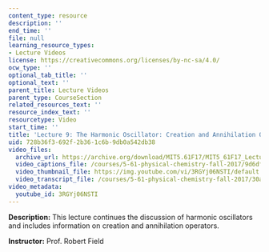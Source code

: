 ```yaml
---
content_type: resource
description: ''
end_time: ''
file: null
learning_resource_types:
- Lecture Videos
license: https://creativecommons.org/licenses/by-nc-sa/4.0/
ocw_type: ''
optional_tab_title: ''
optional_text: ''
parent_title: Lecture Videos
parent_type: CourseSection
related_resources_text: ''
resource_index_text: ''
resourcetype: Video
start_time: ''
title: 'Lecture 9: The Harmonic Oscillator: Creation and Annihilation Operators'
uid: 728b36f3-692f-2b36-1c6b-9db0a542db38
video_files:
  archive_url: https://archive.org/download/MIT5.61F17/MIT5_61F17_Lecture_09_300k.mp4
  video_captions_file: /courses/5-61-physical-chemistry-fall-2017/9d6df7e12bd35e33adac8d64f7bb4516_3RGYj06NSTI.vtt
  video_thumbnail_file: https://img.youtube.com/vi/3RGYj06NSTI/default.jpg
  video_transcript_file: /courses/5-61-physical-chemistry-fall-2017/30a3493a29a130afb3144cea0cfa0739_3RGYj06NSTI.pdf
video_metadata:
  youtube_id: 3RGYj06NSTI
---
```


**Description:** This lecture continues the discussion of harmonic oscillators and includes information on creation and annihilation operators.

**Instructor:** Prof. Robert Field


